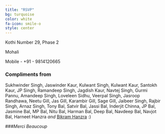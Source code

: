 ```yaml
---
title: "RSVP"
bg: turquoise
color: white
fa-icon: smile-o
style: center
---
```


Kothi Number 29, Phase 2

Mohali

Mobile - +91 - 9814120665

### Compliments from

Sukhwinder Singh, Jaswinder Kaur, Kulwant Singh, Kulwant Kaur, Santokh Kaur, JP Singh, Ramandeep Singh, Jagdish Kaur, Navtej Singh, Gurmi Pannu, Amandeep Singh, Loveleen Sidhu, Veerpal Singh, Jasroop Randhawa, Neetu Gill, Jas Gill, Karambir Gill, Sage Gill, Jaibeer Singh, Rajbir Singh, Arnaz Singh, Tony Bal, Satvir Bal, Jassi Bal, Inderjit Chinna, JP Bal, Jasmine Bal, MP Bal, Nitu Bal, Harman Bal, Deep Bal, Navdeep Bal, Navjot Bal, Harneet Hanzra _and_ [Bikram Hanzra](hanzratech.in/about) :)

###_Merci Beaucoup_
